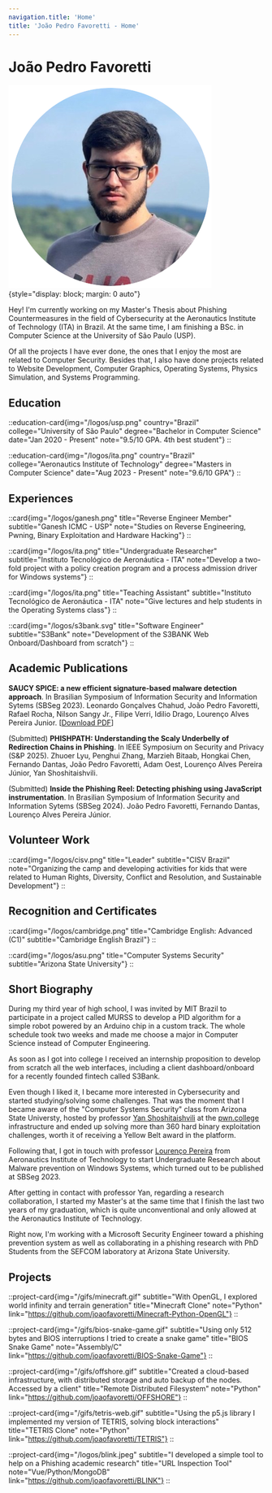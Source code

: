 ```yaml
---
navigation.title: 'Home'
title: 'João Pedro Favoretti - Home'
---
```


# João Pedro Favoretti

![Self Picture](/favicon.ico){style="display: block; margin: 0 auto"}

Hey! I'm currently working on my Master's Thesis about Phishing Countermeasures in the field of Cybersecurity at the Aeronautics Institute of Technology (ITA) in Brazil. At the same time, I am finishing a BSc. in Computer Science at the University of São Paulo (USP).

Of all the projects I have ever done, the ones that I enjoy the most are related to Computer Security. Besides that, I also have done projects related to Website Development, Computer Graphics, Operating Systems, Physics Simulation, and Systems Programming.

## Education

::education-card{img="/logos/usp.png" country="Brazil" college="University of São Paulo" degree="Bachelor in Computer Science" date="Jan 2020 - Present" note="9.5/10 GPA. 4th best student"}
::

::education-card{img="/logos/ita.png" country="Brazil" college="Aeronautics Institute of Technology" degree="Masters in Computer Science" date="Aug 2023 - Present" note="9.6/10 GPA"}
::

## Experiences

::card{img="/logos/ganesh.png" title="Reverse Engineer Member" subtitle="Ganesh ICMC - USP" note="Studies on Reverse Engineering, Pwning, Binary Exploitation and Hardware Hacking"}
::

::card{img="/logos/ita.png" title="Undergraduate Researcher" subtitle="Instituto Tecnológico de Aeronáutica - ITA" note="Develop a two-fold project with a policy creation program and a process admission driver for Windows systems"}
::

::card{img="/logos/ita.png" title="Teaching Assistant" subtitle="Instituto Tecnológico de Aeronáutica - ITA" note="Give lectures and help students in the Operating Systems class"}
::

::card{img="/logos/s3bank.svg" title="Software Engineer" subtitle="S3Bank" note="Development of the S3BANK Web Onboard/Dashboard from scratch"}
::

## Academic Publications

**SAUCY SPICE: a new efficient signature-based malware detection approach**. In Brasilian Symposium of Information Security and Information Sytems (SBSeg 2023). Leonardo Gonçalves Chahud, João Pedro Favoretti, Rafael Rocha, Nilson Sangy Jr., Filipe Verri, Idilio Drago, Lourenço Alves Pereira Junior. [[Download PDF](https://joaofavoretti.github.io/publications/saucyspice_sbseg_2023.pdf)]

(Submitted) **PHISHPATH: Understanding the Scaly Underbelly of Redirection Chains in Phishing**. In IEEE Symposium on Security and Privacy (S&P 2025). Zhuoer Lyu, Penghui Zhang, Marzieh Bitaab, Hongkai Chen, Fernando Dantas, João Pedro Favoretti, Adam Oest, Lourenço Alves Pereira Júnior, Yan Shoshitaishvili.

(Submitted) **Inside the Phishing Reel: Detecting phishing using JavaScript instrumentation**. In Brasilian Symposium of Information Security and Information Sytems (SBSeg 2024). João Pedro Favoretti, Fernando Dantas, Lourenço Alves Pereira Júnior.

## Volunteer Work

::card{img="/logos/cisv.png" title="Leader" subtitle="CISV Brazil" note="Organizing the camp and developing activities for kids that were related to Human Rights, Diversity, Conflict and Resolution, and Sustainable Development"}
::

## Recognition and Certificates

::card{img="/logos/cambridge.png" title="Cambridge English: Advanced (C1)" subtitle="Cambridge English Brazil"}
::

::card{img="/logos/asu.png" title="Computer Systems Security" subtitle="Arizona State University"}
::

## Short Biography

During my third year of high school, I was invited by MIT Brazil to participate in a project called MURSS to develop a PID algorithm for a simple robot powered by an Arduino chip in a custom track. The whole schedule took two weeks and made me choose a major in Computer Science instead of Computer Engineering.

As soon as I got into college I received an internship proposition to develop from scratch all the web interfaces, including a client dashboard/onboard for a recently founded fintech called S3Bank.

Even though I liked it, I became more interested in Cybersecurity and started studying/solving some challenges. That was the moment that I became aware of the "Computer Systems Security" class from Arizona State Universty, hosted by professor [Yan Shoshitaishvili](https://scholar.google.com/citations?user=ff1RkwcAAAAJ&hl=en&oi=ao) at the [pwn.college](pwn.college) infrastructure and ended up solving more than 360 hard binary exploitation challenges, worth it of receiving a Yellow Belt award in the platform. 

Following that, I got in touch with professor [Lourenço Pereira](https://scholar.google.com/citations?user=paVNXpIAAAAJ&hl=en&oi=ao) from Aeronautics Institute of Technology to start Undergraduate Research about Malware prevention on Windows Systems, which turned out to be published at SBSeg 2023.

After getting in contact with professor Yan, regarding a research collaboration, I started my Master's at the same time that I finish the last two years of my graduation, which is quite unconventional and only allowed at the Aeronautics Institute of Technology.

Right now, I'm working with a Microsoft Security Engineer toward a phishing prevention system as well as collaborating in a phishing research with PhD Students from the SEFCOM laboratory at Arizona State University.

## Projects

::project-card{img="/gifs/minecraft.gif" subtitle="With OpenGL, I explored world infinity and terrain generation" title="Minecraft Clone" note="Python" link="https://github.com/joaofavoretti/Minecraft-Python-OpenGL"}
::

::project-card{img="/gifs/bios-snake-game.gif" subtitle="Using only 512 bytes and BIOS interruptions I tried to create a snake game" title="BIOS Snake Game" note="Assembly/C" link="https://github.com/joaofavoretti/BIOS-Snake-Game"}
::

::project-card{img="/gifs/offshore.gif" subtitle="Created a cloud-based infrastructure, with distributed storage and auto backup of the nodes. Accessed by a client" title="Remote Distributed Filesystem" note="Python" link="https://github.com/joaofavoretti/OFFSHORE"}
::

::project-card{img="/gifs/tetris-web.gif" subtitle="Using the p5.js library I implemented my version of TETRIS, solving block interactions" title="TETRIS Clone" note="Python" link="https://github.com/joaofavoretti/TETRIS"}
::

::project-card{img="/logos/blink.jpeg" subtitle="I developed a simple tool to help on a Phishing academic research" title="URL Inspection Tool" note="Vue/Python/MongoDB" link="https://github.com/joaofavoretti/BLINK"}
::
